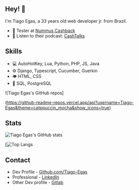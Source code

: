 ## Hey! 👋

I'm Tiago Egas, a 33 years old web developer jr. from Brazil.

- 🧪 Tester at [Nummus Cashback](https://nummus.com.br/)
- 👨 Listen to their podcast: [CashTalks](https://open.spotify.com/show/0snuBClslZf4bcF78jpSmw)

## Skills

- 💻 AutoHotKey, Lua, Python, PHP, JS, Java
- ⚙️ Django, Typescript, Cucumber, Guerkin
- 👁️ HTML, CSS
- 💽 SQL, PostgreSQL

![Tiago Egas's GitHub repos]

(https://github-readme-repos.vercel.app/api?username=Tiago-Egas&theme=catppuccin_mocha&show_icons=true)

## Stats

![Tiago Egas's GitHub stats](https://github-readme-stats.vercel.app/api?username=Tiago-Egas&theme=catppuccin_mocha&show_icons=true)

[![Top Langs](https://github-readme-stats.vercel.app/api/top-langs/?username=Tiago-Egas&theme=catppuccin_mocha&show_icons=true)

## Contact

- Dev Profile - [Github.com/Tiago-Egas](https://github.com/Tiago-Egas)
- Professional - [LinkedIn](https://www.linkedin.com/in/tiagoegas/)
- Other Dev profile - [Gitlab](https://gitlab.com/Tiago-Egas)
